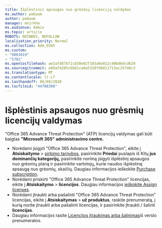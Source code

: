 ```yaml
---
title: Išplėstinis apsaugos nuo grėsmių licencijų valdymas
ms.author: pebaum
author: pebaum
manager: mnirkhe
ms.audience: Admin
ms.topic: article
ROBOTS: NOINDEX, NOFOLLOW
localization_priority: Normal
ms.collection: Adm_O365
ms.custom:
- "9003019"
- "5782"
ms.openlocfilehash: ae2afd87bf1c838e027103a6e012c40b06dcd629
ms.sourcegitcommit: e09af4285c6b81ca0a5320fdb811713ac25748c3
ms.translationtype: MT
ms.contentlocale: lt-LT
ms.lasthandoff: 06/09/2020
ms.locfileid: "44708300"
---
```

# <a name="advanced-threat-protection-license-management"></a>Išplėstinis apsaugos nuo grėsmių licencijų valdymas

"Office 365 Advance Threat Protection" (ATP) licencijų valdymas gali būti baigtas **"Microsoft 365" administravimo centre.**

- Norėdami įsigyti "Office 365 Advance Threat Protection", eikite į **Atsiskaitymo**  >  [pirkimo tarnybos](https://go.microsoft.com/fwlink/p/?linkid=868433), pasirinkite **Priedai** puslapis iš Kitų **jus dominančių kategorijų,** pasirinkite norimą įsigyti išplėstinį apsaugos nuo grėsmių planą ir pasirinkite vartotojų, kurie naudos išplėstinę apsaugą nuo grėsmių, skaičių. Daugiau informacijos ieškokite [Purchase subscription](https://docs.microsoft.com/microsoft-365/commerce/subscriptions/upgrade-to-different-plan).
- Norėdami priskirti "Office 365 Advance Threat Protection" licencijas, eikite į **Atsiskaitymo**  >  **licencijos**. Daugiau informacijos [ieškokite Assign licenses](https://docs.microsoft.com/microsoft-365/admin/manage/assign-licenses-to-users).  
- Norėdami įtraukti arba pašalinti "Office 365 Advance Threat Protection" licencijas, eikite į **Atsiskaitymas**  >  **už produktus**, raskite prenumeratą, į kurią norite įtraukti arba pašalinti licencijas, ir pasirinkite Įtraukti / šalinti **licencijas**.  
- Daugiau informacijos rasite [Licencijos įtraukimas arba šalinimas](https://docs.microsoft.com/microsoft-365/commerce/licenses/buy-licenses?view=o365-worldwide#add-or-remove-licenses-for-your-business-subscription)iš verslo prenumeratos.
